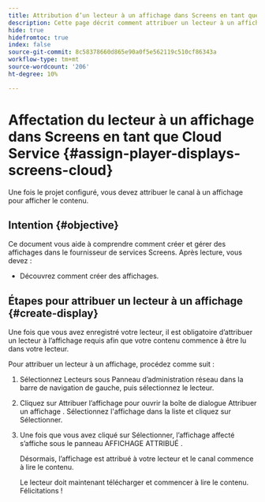 ```yaml
---
title: Attribution d’un lecteur à un affichage dans Screens en tant que Cloud Service
description: Cette page décrit comment attribuer un lecteur à un affichage dans Screens en tant que Cloud Service.
hide: true
hidefromtoc: true
index: false
source-git-commit: 8c58378660d865e90a0f5e562119c510cf86343a
workflow-type: tm+mt
source-wordcount: '206'
ht-degree: 10%

---
```



# Affectation du lecteur à un affichage dans Screens en tant que Cloud Service {#assign-player-displays-screens-cloud}

Une fois le projet configuré, vous devez attribuer le canal à un affichage pour afficher le contenu.

## Intention {#objective}

Ce document vous aide à comprendre comment créer et gérer des affichages dans le fournisseur de services Screens. Après lecture, vous devez :

* Découvrez comment créer des affichages.

## Étapes pour attribuer un lecteur à un affichage {#create-display}

Une fois que vous avez enregistré votre lecteur, il est obligatoire d’attribuer un lecteur à l’affichage requis afin que votre contenu commence à être lu dans votre lecteur.

Pour attribuer un lecteur à un affichage, procédez comme suit :

1. Sélectionnez Lecteurs sous Panneau d’administration réseau dans la barre de navigation de gauche, puis sélectionnez le lecteur.

1. Cliquez sur Attribuer l’affichage pour ouvrir la boîte de dialogue Attribuer un affichage . Sélectionnez l&#39;affichage dans la liste et cliquez sur Sélectionner.

1. Une fois que vous avez cliqué sur Sélectionner, l’affichage affecté s’affiche sous le panneau AFFICHAGE ATTRIBUÉ .

   Désormais, l’affichage est attribué à votre lecteur et le canal commence à lire le contenu.

   Le lecteur doit maintenant télécharger et commencer à lire le contenu. Félicitations ! 
